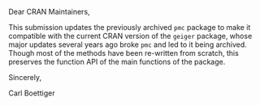 Dear CRAN Maintainers,

This submission updates the previously archived `pmc` package to make it compatible with the current CRAN version of the `geiger` package, whose major updates several years ago broke `pmc` and led to it being archived. Though most of the methods have been re-written from scratch, this preserves the function API of the main functions of the package.

Sincerely,

Carl Boettiger

